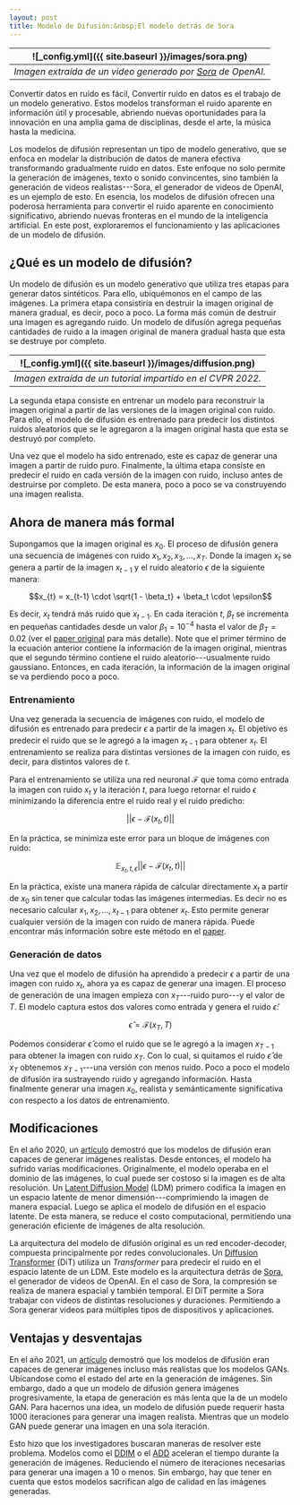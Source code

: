 ```yaml
---
layout: post
title: Modelo de Difusión:&nbsp;El modelo detrás de Sora
---
```


| ![_config.yml]({{ site.baseurl }}/images/sora.png) | 
|:--:| 
| *Imagen extraída de un video generado por  <a href="https://openai.com/sora">Sora</a> de OpenAI.* |
  
Convertir datos en ruido es fácil, Convertir ruido en datos es el trabajo de un modelo generativo. Estos modelos transforman el ruido aparente en información útil y procesable, abriendo nuevas oportunidades para la innovación en una amplia gama de disciplinas, desde el arte, la música hasta la medicina. 

Los modelos de difusión representan un tipo de modelo generativo, que se enfoca en modelar la distribución de datos de manera efectiva transformando gradualmente ruido en datos. Este enfoque no solo permite la generación de imágenes, texto o sonido convincentes, sino también la generación de videos realistas---Sora, el generador de videos de OpenAI, es un ejemplo de esto. En esencia, los modelos de difusión ofrecen una poderosa herramienta para convertir el ruido aparente en conocimiento significativo, abriendo nuevas fronteras en el mundo de la inteligencia artificial. En este post, exploraremos el funcionamiento y las aplicaciones de un modelo de difusión.

## ¿Qué es un modelo de difusión?

Un modelo de difusión es un modelo generativo que utiliza tres etapas para generar datos sintéticos. Para ello, ubiquémonos en el campo de las imágenes. La primera etapa consistiría en destruir la imagen original de manera gradual, es decir, poco a poco. La forma más común de destruir una imagen es agregando ruido. Un modelo de difusión agrega pequeñas cantidades de ruido a la imagen original de manera gradual hasta que esta se destruye por completo. 

| ![_config.yml]({{ site.baseurl }}/images/diffusion.png) | 
|:--:| 
| *Imagen extraída de un tutorial impartido en el CVPR 2022.* |

La segunda etapa consiste en entrenar un modelo para reconstruir la imagen original a partir de las versiones de la imagen original con ruido. Para ello, el modelo de difusión es entrenado para predecir los distintos ruidos aleatorios que se le agregaron a la imagen original hasta que esta se destruyó por completo. 

Una vez que el modelo ha sido entrenado, este es capaz de generar una imagen a partir de ruido puro. Finalmente, la última etapa consiste en predecir el ruido en cada versión de la imagen con ruido, incluso antes de destruirse por completo. De esta manera, poco a poco se va construyendo una imagen realista.

## Ahora de manera más formal

Supongamos que la imagen original es $x_0$. El proceso de difusión genera una secuencia de imágenes con ruido $x_1, x_2, x_3, \ldots, x_T$. Donde la imagen $x_{t}$ se genera a partir de la imagen $x_{t-1}$ y el ruido aleatorio $\epsilon$ de la siguiente manera:

$$x_{t} = x_{t-1} \cdot \sqrt{1 - \beta_t} + \beta_t \cdot \epsilon$$

Es decir, $x_{t}$ tendrá más ruido que $x_{t-1}$. En cada iteración $t$, $\beta_t$ se incrementa en pequeñas cantidades desde un valor $\beta_1=10^{-4}$ hasta el valor de $\beta_T=0.02$ (ver el [paper original](https://arxiv.org/abs/2006.11239) para más detalle). Note que el primer término de la ecuación anterior contiene la información de la imagen original, mientras que el segundo término contiene el ruido aleatorio---usualmente ruido gaussiano. Entonces, en cada iteración, la información de la imagen original se va perdiendo poco a poco. 

### Entrenamiento

Una vez generada la secuencia de imágenes con ruido, el modelo de difusión es entrenado para predecir $\epsilon$ a partir de la imagen $x_t$. El objetivo es predecir el ruido que se le agregó a la imagen $x_{t-1}$ para obtener $x_t$. El entrenamiento se realiza para distintas versiones de la imagen con ruido, es decir, para distintos valores de $t$. 

Para el entrenamiento se utiliza una red neuronal $\mathcal{F}$ que toma como entrada la imagen con ruido $x_t$ y la iteración $t$, para luego retornar el ruido $\epsilon$ minimizando la diferencia entre el ruido real y el ruido predicho:

$$||\epsilon-\mathcal{F}(x_t, t)||$$

En la práctica, se minimiza este error para un bloque de imágenes con ruido:

$$\mathbb{E}_{x_t,t,\epsilon}||\epsilon-\mathcal{F}(x_t, t)||$$

En la práctica, existe una manera rápida de calcular directamente $x_t$ a partir de $x_0$ sin tener que calcular todas las imágenes intermedias. Es decir no es necesario calcular $x_1, x_2, \ldots, x_{t-1}$ para obtener $x_t$. Esto permite generar cualquier versión de la imagen con ruido de manera rápida. Puede encontrar más información sobre este método en el [paper](https://arxiv.org/abs/2006.11239).

### Generación de datos

Una vez que el modelo de difusión ha aprendido a predecir $\epsilon$ a partir de una imagen con ruido $x_t$, ahora ya es capaz de generar una imagen. El proceso de generación de una imagen empieza con $x_T$---ruido puro---y el valor de $T$. El modelo captura estos dos valores como entrada y genera el ruido $\hat{\epsilon}$:

$$\hat{\epsilon}=\mathcal{F}(x_T, T)$$

Podemos considerar $\hat{\epsilon}$ como el ruido que se le agregó a la imagen $x_{T-1}$ para obtener la imagen con ruido $x_T$. Con lo cual, si quitamos el ruido $\hat{\epsilon}$ de $x_T$ obtenemos $x_{T-1}$---una versión con menos ruido. Poco a poco el modelo de difusión ira sustrayendo ruido y agregando información. Hasta finalmente generar una imagen $x_0$, realista y semánticamente significativa con respecto a los datos de entrenamiento.

## Modificaciones

En el año 2020, un [artículo](https://arxiv.org/abs/2006.11239) demostró que los modelos de difusión eran capaces de generar imágenes realistas. Desde entonces, el modelo ha sufrido varias modificaciones. Originalmente, el modelo operaba en el dominio de las imágenes, lo cual puede ser costoso si la imagen es de alta resolución. Un [Latent Diffusion Model](https://arxiv.org/abs/2112.10752) (LDM) primero codifica la imagen en un espacio latente de menor dimensión---comprimiendo la imagen de manera espacial. Luego se aplica el modelo de difusión en el espacio latente. De esta manera, se reduce el costo computacional, permitiendo una generación eficiente de imágenes de alta resolución.

La arquitectura del modelo de difusión original es un red encoder-decoder, compuesta principalmente por redes convolucionales. Un [Diffusion Transformer](https://arxiv.org/abs/2212.09748) (DiT) utiliza un *Transformer* para predecir el ruido en el espacio latente de un LDM. Este modelo es la arquitectura detrás de [Sora](https://openai.com/sora), el generador de videos de OpenAI. En el caso de Sora, la compresión se realiza de manera espacial y también temporal. El DiT permite a Sora trabajar con videos de distintas resoluciones y duraciones. Permitiendo a Sora generar videos para múltiples tipos de dispositivos y aplicaciones.

## Ventajas y desventajas

En el año 2021, un [artículo](https://arxiv.org/abs/2105.05233) demostró que los modelos de difusión eran capaces de generar imágenes incluso más realistas que los modelos GANs. Ubicandose como el estado del arte en la generación de imágenes. Sin embargo, dado a que un modelo de difusión genera imágenes progresivamente, la etapa de generación es más lenta que la de un modelo GAN. Para hacernos una idea, un modelo de difusión puede requerir hasta 1000 iteraciones para generar una imagen realista. Mientras que un modelo GAN puede generar una imagen en una sola iteración.


 Esto hizo que los investigadores buscaran maneras de resolver este problema. Modelos como el [DDIM](https://arxiv.org/abs/2010.02502) o el [ADD](https://arxiv.org/abs/2311.17042) aceleran el tiempo durante la generación de imágenes. Reduciendo el número de iteraciones necesarias para generar una imagen a 10 o menos. Sin embargo, hay que tener en cuenta que estos modelos sacrifican algo de calidad en las imágenes generadas.